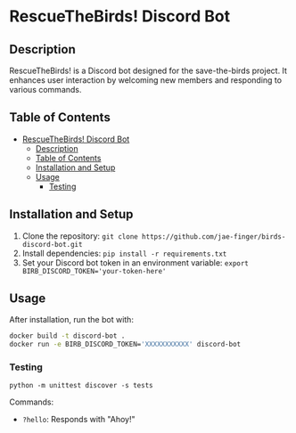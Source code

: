 # RescueTheBirds! Discord Bot

## Description
RescueTheBirds! is a Discord bot designed for the save-the-birds project. It enhances user interaction by welcoming new members and responding to various commands.

## Table of Contents
- [RescueTheBirds! Discord Bot](#rescuethebirds-discord-bot)
  - [Description](#description)
  - [Table of Contents](#table-of-contents)
  - [Installation and Setup](#installation-and-setup)
  - [Usage](#usage)
    - [Testing](#testing)

## Installation and Setup
1. Clone the repository:
`git clone https://github.com/jae-finger/birds-discord-bot.git`
2. Install dependencies:
`pip install -r requirements.txt`
3. Set your Discord bot token in an environment variable:
`export BIRB_DISCORD_TOKEN='your-token-here'`

## Usage
After installation, run the bot with:
```bash
docker build -t discord-bot .
docker run -e BIRB_DISCORD_TOKEN='XXXXXXXXXXX' discord-bot
```

### Testing
`python -m unittest discover -s tests`

Commands:
- `?hello`: Responds with "Ahoy!"